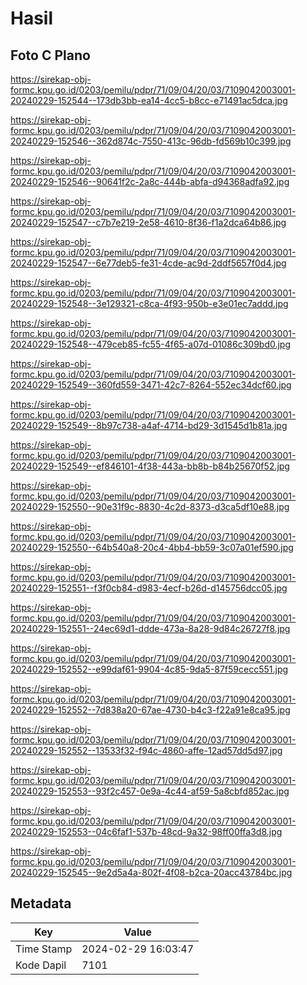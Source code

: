 # Hasil

## Foto C Plano

https://sirekap-obj-formc.kpu.go.id/0203/pemilu/pdpr/71/09/04/20/03/7109042003001-20240229-152544--173db3bb-ea14-4cc5-b8cc-e71491ac5dca.jpg

https://sirekap-obj-formc.kpu.go.id/0203/pemilu/pdpr/71/09/04/20/03/7109042003001-20240229-152546--362d874c-7550-413c-96db-fd569b10c399.jpg

https://sirekap-obj-formc.kpu.go.id/0203/pemilu/pdpr/71/09/04/20/03/7109042003001-20240229-152546--90641f2c-2a8c-444b-abfa-d94368adfa92.jpg

https://sirekap-obj-formc.kpu.go.id/0203/pemilu/pdpr/71/09/04/20/03/7109042003001-20240229-152547--c7b7e219-2e58-4610-8f36-f1a2dca64b86.jpg

https://sirekap-obj-formc.kpu.go.id/0203/pemilu/pdpr/71/09/04/20/03/7109042003001-20240229-152547--6e77deb5-fe31-4cde-ac9d-2ddf5657f0d4.jpg

https://sirekap-obj-formc.kpu.go.id/0203/pemilu/pdpr/71/09/04/20/03/7109042003001-20240229-152548--3e129321-c8ca-4f93-950b-e3e01ec7addd.jpg

https://sirekap-obj-formc.kpu.go.id/0203/pemilu/pdpr/71/09/04/20/03/7109042003001-20240229-152548--479ceb85-fc55-4f65-a07d-01086c309bd0.jpg

https://sirekap-obj-formc.kpu.go.id/0203/pemilu/pdpr/71/09/04/20/03/7109042003001-20240229-152549--360fd559-3471-42c7-8264-552ec34dcf60.jpg

https://sirekap-obj-formc.kpu.go.id/0203/pemilu/pdpr/71/09/04/20/03/7109042003001-20240229-152549--8b97c738-a4af-4714-bd29-3d1545d1b81a.jpg

https://sirekap-obj-formc.kpu.go.id/0203/pemilu/pdpr/71/09/04/20/03/7109042003001-20240229-152549--ef846101-4f38-443a-bb8b-b84b25670f52.jpg

https://sirekap-obj-formc.kpu.go.id/0203/pemilu/pdpr/71/09/04/20/03/7109042003001-20240229-152550--90e31f9c-8830-4c2d-8373-d3ca5df10e88.jpg

https://sirekap-obj-formc.kpu.go.id/0203/pemilu/pdpr/71/09/04/20/03/7109042003001-20240229-152550--64b540a8-20c4-4bb4-bb59-3c07a01ef590.jpg

https://sirekap-obj-formc.kpu.go.id/0203/pemilu/pdpr/71/09/04/20/03/7109042003001-20240229-152551--f3f0cb84-d983-4ecf-b26d-d145756dcc05.jpg

https://sirekap-obj-formc.kpu.go.id/0203/pemilu/pdpr/71/09/04/20/03/7109042003001-20240229-152551--24ec69d1-ddde-473a-8a28-9d84c26727f8.jpg

https://sirekap-obj-formc.kpu.go.id/0203/pemilu/pdpr/71/09/04/20/03/7109042003001-20240229-152552--e99daf61-9904-4c85-9da5-87f59cecc551.jpg

https://sirekap-obj-formc.kpu.go.id/0203/pemilu/pdpr/71/09/04/20/03/7109042003001-20240229-152552--7d838a20-67ae-4730-b4c3-f22a91e8ca95.jpg

https://sirekap-obj-formc.kpu.go.id/0203/pemilu/pdpr/71/09/04/20/03/7109042003001-20240229-152552--13533f32-f94c-4860-affe-12ad57dd5d97.jpg

https://sirekap-obj-formc.kpu.go.id/0203/pemilu/pdpr/71/09/04/20/03/7109042003001-20240229-152553--93f2c457-0e9a-4c44-af59-5a8cbfd852ac.jpg

https://sirekap-obj-formc.kpu.go.id/0203/pemilu/pdpr/71/09/04/20/03/7109042003001-20240229-152553--04c6faf1-537b-48cd-9a32-98ff00ffa3d8.jpg

https://sirekap-obj-formc.kpu.go.id/0203/pemilu/pdpr/71/09/04/20/03/7109042003001-20240229-152545--9e2d5a4a-802f-4f08-b2ca-20acc43784bc.jpg


## Metadata

| Key        | Value               |
| ---------- | ------------------- |
| Time Stamp | 2024-02-29 16:03:47 |
| Kode Dapil | 7101                |



